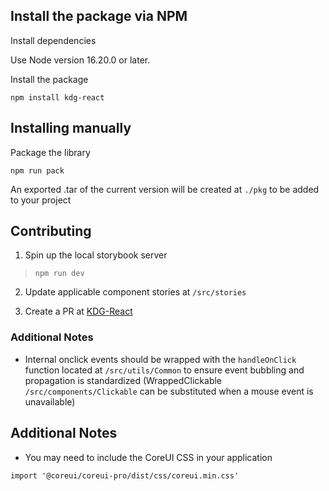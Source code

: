 ## Install the package via NPM

Install dependencies

Use Node version 16.20.0 or later.

Install the package

`npm install kdg-react`

## Installing manually

Package the library

`npm run pack`

An exported .tar of the current version will be created at `./pkg` to be added to your project

## Contributing

1. Spin up the local storybook server

>`npm run dev`

2. Update applicable component stories at `/src/stories`

3. Create a PR at [KDG-React](https://github.com/KDG-Development/KDG-React)

### Additional Notes

- Internal onclick events should be wrapped with the `handleOnClick` function located at `/src/utils/Common` to ensure event bubbling and propagation is standardized (WrappedClickable `/src/components/Clickable` can be substituted when a mouse event is unavailable)
## Additional Notes

- You may need to include the CoreUI CSS in your application

`import '@coreui/coreui-pro/dist/css/coreui.min.css'`